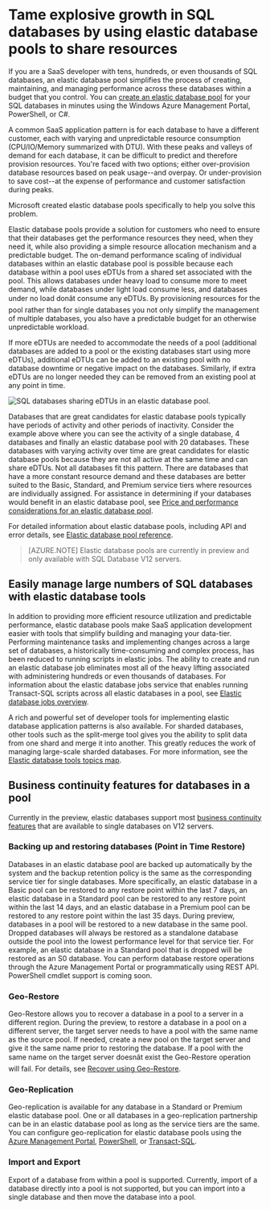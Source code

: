 <properties
	pageTitle="Elastic database pool for SQL databases | Windows Azure"
	description="Find out how you can tame explosive growth in SQL databases with elastic database pools, a way of sharing available resources across many databases."
	keywords="elastic database,sql databases"	
	services="sql-database"
	documentationCenter=""
	authors="stevestein"
	manager="jeffreyg"
	editor="cgronlun"/>

<tags
	ms.service="sql-database"
	ms.date="12/01/2015"
	wacn.date=""/>


# Tame explosive growth in SQL databases by using elastic database pools to share resources

If you are a SaaS developer with tens, hundreds, or even thousands of SQL databases, an elastic database pool simplifies the process of creating, maintaining, and managing performance across these databases within a budget that you control. You can [create an elastic database pool](/documentation/articles/sql-database-elastic-pool-portal) for your SQL databases in minutes using the Windows Azure Management Portal, PowerShell, or C#.

A common SaaS application pattern is for each database to have a different customer, each with varying and unpredictable resource consumption (CPU/IO/Memory summarized with DTU). With these peaks and valleys of demand for each database, it can be difficult to predict and therefore provision resources. You're faced with two options; either over-provision database resources based on peak usage--and overpay. Or under-provision to save cost--at the expense of performance and customer satisfaction during peaks.

Microsoft created elastic database pools specifically to help you solve this problem.


Elastic database pools provide a solution for customers who need to ensure that their databases get the performance resources they need, when they need it, while also providing a simple resource allocation mechanism and a predictable budget. The on-demand performance scaling of individual databases within an elastic database pool is possible because each database within a pool uses eDTUs from a shared set associated with the pool. This allows databases under heavy load to consume more to meet demand, while databases under light load consume less, and databases under no load donât consume any eDTUs. By provisioning resources for the pool rather than for single databases you not only simplify the management of multiple databases, you also have a predictable budget for an otherwise unpredictable workload.

If more eDTUs are needed to accommodate the needs of a pool (additional databases are added to a pool or the existing databases start using more eDTUs), additional eDTUs can be added to an existing pool with no database downtime or negative impact on the databases. Similarly, if extra eDTUs are no longer needed they can be removed from an existing pool at any point in time.  

![SQL databases sharing eDTUs in an elastic database pool.][1]

Databases that are great candidates for elastic database pools typically have periods of activity and other periods of inactivity. Consider the example above where you can see the activity of a single database, 4 databases and finally an elastic database pool with 20 databases. These databases with varying activity over time are great candidates for elastic database pools because they are not all active at the same time and can share eDTUs. Not all databases fit this pattern. There are databases that have a more constant resource demand and these databases are better suited to the Basic, Standard, and Premium service tiers where resources are individually assigned. For assistance in determining if your databases would benefit in an elastic database pool, see [Price and performance considerations for an elastic database pool](/documentation/articles/sql-database-elastic-pool-guidance).

For detailed information about elastic database pools, including API and error details, see [Elastic database pool reference](/documentation/articles/sql-database-elastic-pool-reference).


> [AZURE.NOTE] Elastic database pools are currently in preview and only available with SQL Database V12 servers.

## Easily manage large numbers of SQL databases with elastic database tools

In addition to providing more efficient resource utilization and predictable performance, elastic database pools make SaaS application development easier with tools that simplify building and managing your data-tier. Performing maintenance tasks and implementing changes across a large set of databases, a historically time-consuming and complex process, has been reduced to running scripts in elastic jobs. The ability to create and run an elastic database job eliminates most all of the heavy lifting associated with administering hundreds or even thousands of databases. For information about the elastic database jobs service that enables running Transact-SQL scripts across all elastic databases in a pool, see [Elastic database jobs overview](/documentation/articles/sql-database-elastic-jobs-overview).

A rich and powerful set of developer tools for implementing elastic database application patterns is also available. For sharded databases, other tools such as the split-merge tool gives you the ability to split data from one shard and merge it into another. This greatly reduces the work of managing large-scale sharded databases. For more information, see the [Elastic database tools topics map](/documentation/articles/sql-database-elastic-scale-documentation-map).

## Business continuity features for databases in a pool

Currently in the preview, elastic databases support most [business continuity features](/documentation/articles/sql-database-business-continuity) that are available to single databases on V12 servers.

### Backing up and restoring databases (Point in Time Restore)

Databases in an elastic database pool are backed up automatically by the system and the backup retention policy is the same as the corresponding service tier for single databases. More specifically, an elastic database in a Basic pool can be restored to any restore point within the last 7 days, an elastic database in a Standard pool can be restored to any restore point within the last 14 days, and an elastic database in a Premium pool can be restored to any restore point within the last 35 days. During preview, databases in a pool will be restored to a new database in the same pool. Dropped databases will always be restored as a standalone database outside the pool into the lowest performance level for that service tier. For example, an elastic database in a Standard pool that is dropped will be restored as an S0 database. You can perform database restore operations through the Azure Management Portal or programmatically using REST API. PowerShell cmdlet support is coming soon.

### Geo-Restore

Geo-Restore allows you to recover a database in a pool to a server in a different region. During the preview, to restore a database in a pool on a different server, the target server needs to have a pool with the same name as the source pool. If needed, create a new pool on the target server and give it the same name prior to restoring the database. If a pool with the same name on the target server doesnât exist the Geo-Restore operation will fail. For details, see [Recover using Geo-Restore](/documentation/articles/sql-database-disaster-recovery/#recover-using-geo-restore).


### Geo-Replication

Geo-replication is available for any database in a Standard or Premium elastic database pool.  One or all databases in a geo-replication partnership can be in an elastic database pool as long as the service tiers are the same. You can configure geo-replication for elastic database pools using the [Azure Management Portal](/documentation/articles/sql-database-geo-replication-portal), [PowerShell](/documentation/articles/sql-database-geo-replication-powershell), or [Transact-SQL](/documentation/articles/sql-database-geo-replication-transact-sql).

### Import and Export

Export of a database from within a pool is supported. Currently, import of a database directly into a pool is not supported, but you can import into a single database and then move the database into a pool.


<!--Image references-->
[1]: ./media/sql-database-elastic-pool/databases.png

